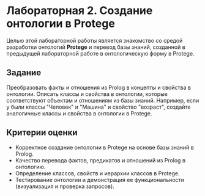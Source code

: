 # Лабораторная 2. Создание онтологии в Protege

Целью этой лабораторной работы является знакомство со средой разработки
онтологий **Protege** и перевод базы знаний, созданной в предыдущей лабораторной
работе в онтологическую форму в Protege.

## Задание

Преобразовать факты и отношения из Prolog в концепты и свойства в онтологии.
Описать классы и свойства в онтологии, которые соответствуют объектам и
отношениям из базы знаний. Например, если у были классы "Человек" и "Машина" и
свойство "возраст", создайте аналогичные классы и свойства в онтологии в
Protege.

## Критерии оценки

- Корректное создание онтологии в Protege на основе базы знаний в Prolog.
- Качество перевода фактов, предикатов и отношений из Prolog в онтологию.
- Определение классов, свойств и иерархии классов в Protege.
- Тестирование онтологии и демонстрация ее функциональности (визуализация и проверка запросов).
